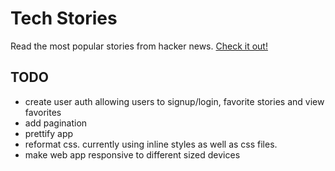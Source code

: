 # Tech Stories

Read the most popular stories from hacker news. [Check it out!](https://gifted-carson-b1e491.netlify.app)

## TODO

- create user auth allowing users to signup/login, favorite stories and view favorites
- add pagination
- prettify app
- reformat css. currently using inline styles as well as css files.
- make web app responsive to different sized devices
